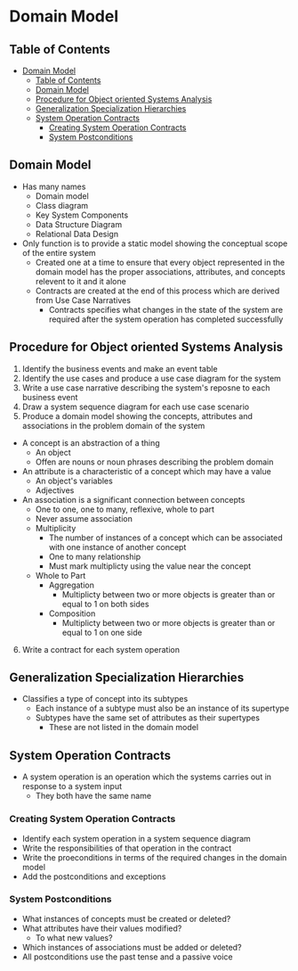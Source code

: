 # Domain Model

## Table of Contents

- [Domain Model](#domain-model)
  - [Table of Contents](#table-of-contents)
  - [Domain Model](#domain-model-1)
  - [Procedure for Object oriented Systems Analysis](#procedure-for-object-oriented-systems-analysis)
  - [Generalization Specialization Hierarchies](#generalization-specialization-hierarchies)
  - [System Operation Contracts](#system-operation-contracts)
    - [Creating System Operation Contracts](#creating-system-operation-contracts)
    - [System Postconditions](#system-postconditions)

## Domain Model

- Has many names
  - Domain model
  - Class diagram
  - Key System Components
  - Data Structure Diagram
  - Relational Data Design
- Only function is to provide a static model showing the conceptual scope of the entire system
  - Created one at a time to ensure that every object represented in the domain model has the proper associations, attributes, and concepts relevent to it and it alone
  - Contracts are created at the end of this process which are derived from Use Case Narratives
    - Contracts specifies what changes in the state of the system are required after the system operation has completed successfully

## Procedure for Object oriented Systems Analysis

1. Identify the business events and make an event table
2. Identify the use cases and produce a use case diagram for the system
3. Write a use case narrative describing the system's reposne to each business event
4. Draw a system sequence diagram for each use case scenario
5. Produce a domain model showing the concepts, attributes and associations in the problem domain of the system

- A concept is an abstraction of a thing
  - An object
  - Offen are nouns or noun phrases describing the problem domain
- An attribute is a characteristic of a concept which may have a value
  - An object's variables
  - Adjectives
- An association is a significant connection between concepts
  - One to one, one to many, reflexive, whole to part
  - Never assume association
  - Multiplicity
    - The number of instances of a concept which can be associated with one instance of another concept
    - One to many relationship
    - Must mark multiplicty using the value near the concept
  - Whole to Part
    - Aggregation
      - Multiplicty between two or more objects is greater than or equal to 1 on both sides
    - Composition
      - Multiplicty between two or more objects is greater than or equal to 1 on one side

6. Write a contract for each system operation

## Generalization Specialization Hierarchies

- Classifies a type of concept into its subtypes
  - Each instance of a subtype must also be an instance of its supertype
  - Subtypes have the same set of attributes as their supertypes
    - These are not listed in the domain model

## System Operation Contracts

- A system operation is an operation which the systems carries out in response to a system input
  - They both have the same name

### Creating System Operation Contracts

- Identify each system operation in a system sequence diagram
- Write the responsibilities of that operation in the contract
- Write the proeconditions in terms of the required changes in the domain model
- Add the postconditions and exceptions

### System Postconditions

- What instances of concepts must be created or deleted?
- What attributes have their values modified?
  - To what new values?
- Which instances of associations must be added or deleted?
- All postconditions use the past tense and a passive voice

